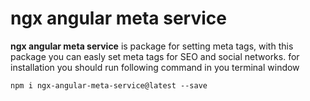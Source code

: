 # ngx angular meta service
**ngx angular meta service** is package for setting meta tags, with this package you can easly set meta tags for SEO and social networks.
for installation you should run following command in you terminal window

    npm i ngx-angular-meta-service@latest --save

